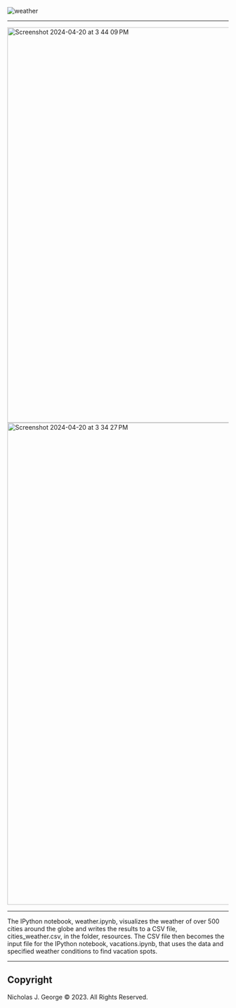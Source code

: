 ![weather](https://github.com/njgeorge000158/Weather-Visualization-for-Vacations-from-APIs/assets/137228821/7a04bda6-ff8b-47df-b255-568d7c2076ab)

----

<img width="898" alt="Screenshot 2024-04-20 at 3 44 09 PM" src="https://github.com/njgeorge000158/Weather-Visualization-for-Vacations-using-APIs/assets/137228821/6c8ffabb-c4b3-4fbf-9b9f-45503b43b478">

<img width="1095" alt="Screenshot 2024-04-20 at 3 34 27 PM" src="https://github.com/njgeorge000158/Weather-Visualization-for-Vacations-using-APIs/assets/137228821/84f93882-03bd-46bb-b4ea-abf8b94b2eb8">

----

The IPython notebook, weather.ipynb, visualizes the weather of over 500 cities around the globe and writes the results to a CSV file, cities_weather.csv, in the folder, resources. The CSV file then becomes the input file for the IPython notebook, vacations.ipynb, that uses the data and specified weather conditions to find vacation spots.

----

## Copyright

Nicholas J. George © 2023. All Rights Reserved.
